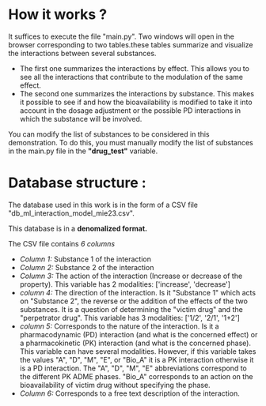 
# How it works ?
It suffices to execute the file "main.py". Two windows will open in the browser corresponding to two tables.these tables summarize and visualize the interactions between several substances.

 - The first one summarizes the interactions by effect. This allows you to see all the interactions that contribute to the modulation of the same effect.
 - The second one summarizes the interactions by substance. This makes it possible to see if and how the bioavailability is modified to take it into account in the dosage adjustment or the possible PD interactions in which the substance will be involved.

You can modify the list of substances to be considered in this demonstration. To do this, you must manually modify the list of substances in the main.py file in the **"drug_test"** variable.

# Database structure :

The database used in this work is in the form of a CSV file "db_ml_interaction_model_mie23.csv".

This database is in a **denomalized format.**

The CSV file contains *6 columns*

 - *Column 1:* Substance 1 of the interaction
 - *Column 2:* Substance 2 of the interaction
 - *Column 3:* The action of the interaction (Increase or decrease of the property). This variable has 2 modalities: ['increase', 'decrease']
 - *column 4:* The direction of the interaction. Is it "Substance 1" which acts on "Substance 2", the reverse or the addition of the effects of the two substances. It is a question of determining the "victim drug" and the "perpetrator drug". This variable has 3 modalities: ['1/2', '2/1', '1+2']
 - *column 5:* Corresponds to the nature of the interaction. Is it a pharmacodynamic (PD) interaction (and what is the concerned effect) or a pharmacokinetic (PK) interaction (and what is the concerned phase). This variable can have several modalities. However, if this variable takes the values "A", "D", "M", "E", or "Bio_A" it is a PK interaction otherwise it is a PD interaction. The "A", "D", "M", "E" abbreviations correspond to the different PK ADME phases. "Bio_A" corresponds to an action on the bioavailability of victim drug without specifying the phase.
 - *Column 6:* Corresponds to a free text description of the interaction.



